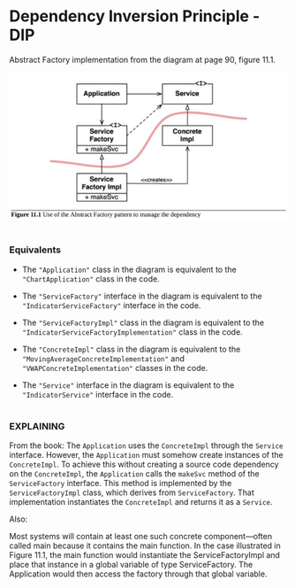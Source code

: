 # Dependency Inversion Principle - DIP

Abstract Factory implementation from the diagram at page 90, figure 11.1.


<img src="Abstract Factory Diagram Design.png" width="700">

#
### Equivalents
* The `"Application"` class in the diagram is equivalent to the `"ChartApplication"` class in the code.

* The `"ServiceFactory"` interface in the diagram is equivalent to the `"IndicatorServiceFactory"` interface in the code.

* The `"ServiceFactoryImpl"` class in the diagram is equivalent to the `"IndicatorServiceFactoryImplementation"` class in the code.

* The `"ConcreteImpl"` class in the diagram is equivalent to the `"MovingAverageConcreteImplementation"` and `"VWAPConcreteImplementation"` classes in the code.

* The `"Service"` interface in the diagram is equivalent to the `"IndicatorService"` interface in the code.


#
### EXPLAINING

From the book:
The `Application` uses the `ConcreteImpl` through the `Service` interface. However, the `Application` must somehow create instances of the `ConcreteImpl`. To achieve this without creating a source code dependency on the `ConcreteImpl`, the `Application` calls the `makeSvc` method of the `ServiceFactory` interface. This method is implemented by the `ServiceFactoryImpl` class, which derives from `ServiceFactory`. That implementation instantiates the `ConcreteImpl` and returns it as a `Service`.

Also:

Most systems will contain at least one such concrete component—often called
main because it contains the main function. In the case illustrated in Figure 11.1, the main function would instantiate the ServiceFactoryImpl and place that instance in a global variable of type ServiceFactory. The Application would then access the factory through that global variable.